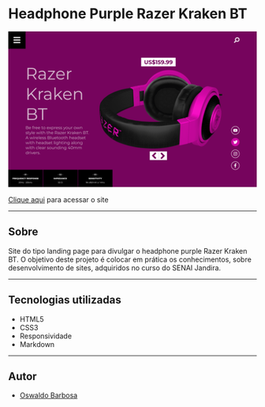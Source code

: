 # Headphone Purple Razer Kraken BT

![](./img/desktop.png)

[Clique aqui](https://oswaldbarbosa.github.io/headphone-purple/) para acessar o site

---
## Sobre
Site do tipo landing page para divulgar o headphone purple Razer Kraken BT.
O objetivo deste projeto é colocar em prática os conhecimentos, sobre desenvolvimento de sites, adquiridos no curso do SENAI Jandira.

---
## Tecnologias utilizadas
- HTML5
- CSS3
- Responsividade
- Markdown

---
## Autor
- [Oswaldo Barbosa](https://www.linkedin.com/in/oswaldo-barbosa-265115242/)
